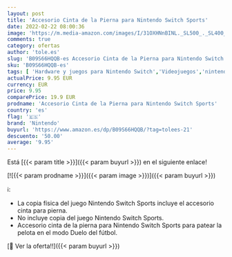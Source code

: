 ```yaml
---
layout: post
title: 'Accesorio Cinta de la Pierna para Nintendo Switch Sports'
date: 2022-02-22 08:00:36
image: 'https://m.media-amazon.com/images/I/31OXHNnBINL._SL500_._SL400_.jpg'
comments: true
category: ofertas
author: 'tole.es'
slug: 'B09S66HQQB-es Accesorio Cinta de la Pierna para Nintendo Switch Sports'
sku: 'B09S66HQQB-es'
tags: [ 'Hardware y juegos para Nintendo Switch','Videojuegos','nintendo', ]
actualPrice: 9.95 EUR
currency: EUR
price: 9.95
comparePrice: 19.9 EUR
prodname: 'Accesorio Cinta de la Pierna para Nintendo Switch Sports'
country: 'es'
flag: '🇪🇸'
brand: 'Nintendo'
buyurl: 'https://www.amazon.es/dp/B09S66HQQB/?tag=tolees-21'
descuento: '50.00'
average: '9.95'
---
```


Está [{{< param title >}}]({{< param buyurl >}}) en el siguiente enlace!

[![{{< param prodname >}}]({{< param image >}})]({{< param buyurl >}})

ℹ️:

- La copia física del juego Nintendo Switch Sports incluye el accesorio cinta para pierna.
- No incluye copia del juego Nintendo Switch Sports.
- Accesorio cinta de la pierna para Nintendo Switch Sports para patear la pelota en el modo Duelo del fútbol.

[🛒 Ver la oferta!!]({{< param buyurl >}})
